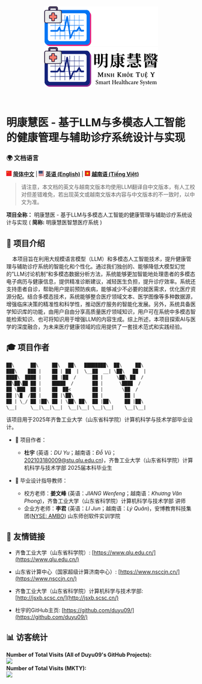 <p align="center">
  <br>
  <img src="./image/mkty_cn_dark.svg#gh-dark-mode-only" style="width:60%;">
  <img src="./image/mkty_cn_light.svg#gh-light-mode-only" style="width:60%;">
</p>
<br>

# 明康慧医 - 基于LLM与多模态人工智能的健康管理与辅助诊疗系统设计与实现

### 🌍 文档语言

<img src="./image/PRC_flag.svg" alt="PRC" style="height: 1em;"> [**简体中文**](./README.md) | <img src="./image/USA_flag.svg" alt="USA" style="height: 1em;"> [**英语 (English)**](./README_EN.md) | <img src="./image/SRV_flag.svg" alt="SRV" style="height: 1em;"> [**越南语 (Tiếng Việt)**](./README_VN.md)


> 请注意，本文档的英文与越南文版本均使用LLM翻译自中文版本，有人工校对但差错难免，若出现英文或越南文版本内容与中文版本的不一致时，以中文为准。


**项目全称：** 明康慧医 - 基于LLM与多模态人工智能的健康管理与辅助诊疗系统设计与实现 ( **简称:** 明康慧医智慧医疗系统 )

## 📖 项目介绍

&nbsp;&nbsp;&nbsp;&nbsp;本项目旨在利用大规模语言模型（LLM）和多模态人工智能技术，提升健康管理与辅助诊疗系统的智能化和个性化。通过我们独创的、能够降低大模型幻觉的”LLM讨论机制“和多模态数据分析方法，系统能够更加智能地处理患者的多模态电子病历与健康信息，提供精准诊断建议，减轻医生负担，提升诊疗效率。系统还支持患者自诊，帮助用户提前预防疾病，能够减少不必要的就医需求，优化医疗资源分配。结合多模态技术，系统能够整合医疗领域文本、医学图像等多种数据源，增强临床决策的精准性和科学性，推动医疗服务的智能化发展。另外，系统具备医学知识库的功能，由用户自由分享高质量医疗领域知识，用户可在系统中多模态智能检索知识、也可将知识用于增强LLM的内容生成。综上所述，本项目探索AI与医学的深度融合，为未来医疗健康领域的应用提供了一套技术范式和实践经验。  

## 🎓 项目作者

```
██\      ██\     ██\   ██\   ████████\  ██\     ██\
███\    ███ |    ██ | ██  |  \__██  __| \██\   ██  |
████\  ████ |    ██ |██  /      ██ |     \██\ ██  /
██\██\██ ██ |    █████  /       ██ |      \████  /
██ \███  ██ |    ██  ██<        ██ |       \██  /
██ |\█  /██ |    ██ |\██\       ██ |        ██ |
██ | \_/ ██ |██\ ██ | \██\ ██\  ██ |██\     ██ |██\
\__|     \__|\__|\__|  \__|\__| \__|\__|    \__|\__|
```

该项目用于2025年齐鲁工业大学（山东省科学院）计算机科学与技术学部毕业设计。

- 👤 项目作者：
  - **杜宇** (英语：_DU Yu_；越南语：_Đỗ Vũ_；<202103180009@stu.qlu.edu.cn>)，齐鲁工业大学（山东省科学院）计算机科学与技术学部 2025届本科毕业生

- 🏫 毕业设计指导教师：
  - 校方老师：**姜文峰** (英语：_JIANG Wenfeng_；越南语：_Khương Văn Phong_)，齐鲁工业大学（山东省科学院）计算机科学与技术学部 讲师
  - 企业方老师：**李君** (英语：_LI Jun_；越南语：_Lý Quân_)，安博教育科技集团([NYSE: AMBO](https://www.nyse.com/quote/XASE:AMBO)) 山东师创软件实训学院

## 🔗 友情链接

- 齐鲁工业大学（山东省科学院）: [https://www.qlu.edu.cn/](https://www.qlu.edu.cn/)
  
- 山东省计算中心（国家超级计算济南中心）: [https://www.nsccjn.cn/](https://www.nsccjn.cn/)

- 齐鲁工业大学（山东省科学院）计算机科学与技术学部: [http://jsxb.scsc.cn/](http://jsxb.scsc.cn/)

- 杜宇的GitHub主页: [https://github.com/duyu09/](https://github.com/duyu09/)

## 📊 访客统计

<div><b>Number of Total Visits (All of Duyu09's GitHub Projects): </b><br><img src="https://profile-counter.glitch.me/duyu09/count.svg" /></div> 

<div><b>Number of Total Visits (MKTY): </b>
<br><img src="https://profile-counter.glitch.me/duyu09-MKTY-SYSTEM/count.svg" /></div> 


